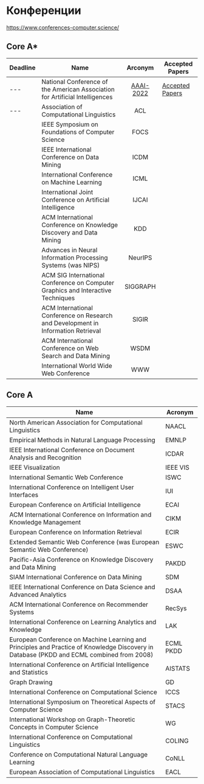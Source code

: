 # Конференции

https://www.conferences-computer.science/

## Core A*

| Deadline | Name                                                                              | Arconym                                            | Accepted Papers                                                                                                                         |
|----------|-----------------------------------------------------------------------------------|:--------------------------------------------------:|-----------------------------------------------------------------------------------------------------------------------------------------|
| ---      | National Conference of the American Association for Artificial Intelligences      | [AAAI-2022](https://aaai.org/Conferences/AAAI-22/) | [Accepted Papers](https://aaai.org/Conferences/AAAI-22/wp-content/uploads/2021/12/AAAI-22_Accepted_Paper_List_Main_Technical_Track.pdf) |
| ---      | Association of Computational Linguistics                                          | ACL                                                |                                                                                                                                         |
|          | IEEE Symposium on Foundations of Computer Science                                 | FOCS                                               |                                                                                                                                         |
|          | IEEE International Conference on Data Mining                                      | ICDM                                               |                                                                                                                                         |
|          | International Conference on Machine Learning                                      | ICML                                               |                                                                                                                                         |
|          | International Joint Conference on Artificial Intelligence                         | IJCAI                                              |                                                                                                                                         |
|          | ACM International Conference on Knowledge Discovery and Data Mining               | KDD                                                |                                                                                                                                         |
|          | Advances in Neural Information Processing Systems (was NIPS)                      | NeurIPS                                            |                                                                                                                                         |
|          | ACM SIG International Conference on Computer Graphics and Interactive Techniques  | SIGGRAPH                                           |                                                                                                                                         |
|          | ACM International Conference on Research and Development in Information Retrieval | SIGIR                                              |                                                                                                                                         |
|          | ACM International Conference on Web Search and Data Mining                        | WSDM                                               |                                                                                                                                         |
|          | International World Wide Web Conference                                           | WWW                                                |                                                                                                                                         |

## Core A

| Name                                                                                                                                      | Acronym   |
|-------------------------------------------------------------------------------------------------------------------------------------------|-----------|
| North American Association for Computational Linguistics                                                                                  | NAACL     |
| Empirical Methods in Natural Language Processing                                                                                          | EMNLP     |
| IEEE International Conference on Document Analysis and Recognition                                                                        | ICDAR     |
| IEEE Visualization                                                                                                                        | IEEE VIS  |
| International Semantic Web Conference                                                                                                     | ISWC      |
| International Conference on Intelligent User Interfaces                                                                                   | IUI       |
| European Conference on Artificial Intelligence                                                                                            | ECAI      |
| ACM International Conference on Information and Knowledge Management                                                                      | CIKM      |
| European Conference on Information Retrieval                                                                                              | ECIR      |
| Extended Semantic Web Conference (was European Semantic Web Conference)                                                                   | ESWC      |
| Pacific-Asia Conference on Knowledge Discovery and Data Mining                                                                            | PAKDD     |
| SIAM International Conference on Data Mining                                                                                              | SDM       |
| IEEE International Conference on Data Science and Advanced Analytics                                                                      | DSAA      |
| ACM International Conference on Recommender Systems                                                                                       | RecSys    |
| International Conference on Learning Analytics and Knowledge                                                                              | LAK       |
| European Conference on Machine Learning and Principles and Practice of Knowledge Discovery in Database (PKDD and ECML combined from 2008) | ECML PKDD |
| International Conference on Artificial Intelligence and Statistics                                                                        | AISTATS   |
| Graph Drawing                                                                                                                             | GD        |
| International Conference on Computational Science                                                                                         | ICCS      |
| International Symposium on Theoretical Aspects of Computer Science                                                                        | STACS     |
| International Workshop on Graph-Theoretic Concepts in Computer Science                                                                    | WG        |
| International Conference on Computational Linguistics                                                                                     | COLING    |
| Conference on Computational Natural Language Learning                                                                                     | CoNLL     |
| European Association of Computational Linguistics                                                                                         | EACL      |
